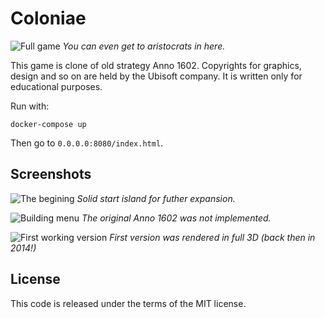 Coloniae
========

![Full game](https://raw.githubusercontent.com/khronedev/coloniae/master/showcase/screen_1.png)
_You can even get to aristocrats in here._

This game is clone of old strategy Anno 1602. Copyrights for graphics, design and so on are held by the Ubisoft company. It is written only for educational purposes.

Run with:
```
docker-compose up
```
Then go to `0.0.0.0:8080/index.html`.

Screenshots
-----------

![The begining](https://raw.githubusercontent.com/khronedev/coloniae/master/showcase/screen_2.png)
_Solid start island for futher expansion._

![Building menu](https://raw.githubusercontent.com/khronedev/coloniae/master/showcase/screen_3.png)
_The original Anno 1602 was not implemented._

![First working version](https://raw.githubusercontent.com/khronedev/coloniae/master/showcase/screen_first_version.png)
_First version was rendered in full 3D (back then in 2014!)_

License
-------

This code is released under the terms of the MIT license.
